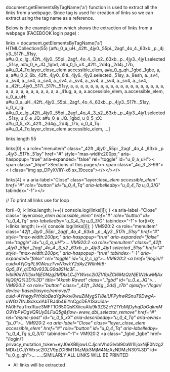 document.getElementsByTagName('a') function is used to extract all the links from a webpage. Since tag is used for creation of links so we can extract using the tag name as a reference.

Below is the example given which shows the extraction of links from a webpage (FACEBOOK login page) :

links = document.getElementsByTagName('a')
HTMLCollection(55) [a#u_0_a_uH._42ft._4jy0._55pi._2agf._4o_4._63xb._p._4jy3._517h._51sy, a#u_0_c_lg._42ft._4jy0._55pi._2agf._4o_4._3_s2._63xb._p._4jy3._4jy1.selected._51sy, a#u_0_e_JQ._1gbd, a#u_0_5_xX._42ft._2d4g._2d4j._t7b, a#u_0_4_Tq.layer_close_elem.accessible_elem, a#u_0_g_qh._1gbd._1gbe, a, a, a#u_0_2_6b._42ft._4jy0._6lti._4jy6._4jy2.selected._51sy, a._8esh, a._sv4, a._sv4, a._sv4, a._sv4, a._sv4, a._sv4, a._sv4, a._sv4, a._sv4, a._sv4, a._42ft._4jy0._517i._517h._51sy, a, a, a, a, a, a, a, a, a, a, a, a, a, a, a, a, a, a, a, a, a, a, a, a, a, a, a, a, a, a._41ug, a, a, a.accessible_elem, a.accessible_elem, u_0_a_uH: a#u_0_a_uH._42ft._4jy0._55pi._2agf._4o_4._63xb._p._4jy3._517h._51sy, u_0_c_lg: a#u_0_c_lg._42ft._4jy0._55pi._2agf._4o_4._3_s2._63xb._p._4jy3._4jy1.selected._51sy, u_0_e_JQ: a#u_0_e_JQ._1gbd, u_0_5_xX: a#u_0_5_xX._42ft._2d4g._2d4j._t7b, u_0_4_Tq: a#u_0_4_Tq.layer_close_elem.accessible_elem, …]

links.length
55

links[0]
< a role="menuitem" class="\_42ft \_4jy0 \_55pi \_2agf \_4o_4 \_63xb \_p \_4jy3 \_517h \_51sy" href="#" style="max-width:200px;" aria-haspopup="true" aria-expanded="false" rel="toggle" id="u_0_a_uH">< span class="\_55pe">Sections of this page</>< span class="\_4o_3 \_3-99">< i class="img sp_DPyXVliY-x6 sx_19ceca"></></></>

links[4]
< a aria-label="Close" class="layer*close_elem accessible_elem" href="#" role="button" id="u_0_4_Tq" aria-labelledby="u_0_4_Tq u_0_3*/G" tabindex="-1"></>

// To print all links use for loop

for(i=0; i<links.length; i++){
console.log(links[i]);
}
<a aria-label=​"Close" class=​"layer*close_elem accessible_elem" href=​"#" role=​"button" id=​"u_0_4_Tq" aria-labelledby=​"u_0_4_Tq u_0_3*/​G" tabindex=​"-1">​</a>​
for(i=0; i<links.length; i++){
console.log(links[i]);
}
VM920:2 <a role=​"menuitem" class=​"_42ft \_4jy0 \_55pi \_2agf \_4o_4 \_63xb \_p \_4jy3 \_517h \_51sy" href=​"#" style=​"max-width:​200px;​" aria-haspopup=​"true" aria-expanded=​"false" rel=​"toggle" id=​"u_0_a_uH">​…​</a>​
VM920:2 <a role=​"menuitem" class=​"\_42ft \_4jy0 \_55pi \_2agf \_4o_4 \_3_s2 \_63xb \_p \_4jy3 \_4jy1 selected \_51sy" href=​"#" style=​"max-width:​200px;​" aria-haspopup=​"true" tabindex=​"-1" aria-expanded=​"false" rel=​"toggle" id=​"u_0_c_lg">​…​</a>​
VM920:2 <a href=​"/​login/​?cuid=AYjOqPLtKWeuzTvvNkwkY2dAyZWIlhNt6-Gp5_8Y_q1DIQv933LG9a8SHc3F…lvbl90aW1lIjoxNjE0Nzg2MDIxLCJjYWxsc2l0ZV9pZCI6MzQzNjE1NzkwMjAxNjQ0fQ%3D%3D" title=​"Akash Rawat" class=​"\_1gbd" id=​"u_0_e_JQ">​…​</a>​
VM920:2 <a role=​"button" class=​"\_42ft \_2d4g \_2d4j \_t7b" ajaxify=​"/​login/​device-based/​async/​remove/​?cuid=AYhegyPhYaIoBeaYg9vkvi0wuZiMygSTi8eiUFPyhwRSnuT9DwgA_-uWGz7INJ8cksxlAbTRJ4b46iYnCgcDEA1SaUida-FA0hFauTnxRtue3MFT1G650QsKXiicuAlu9k3ZSZcYZfYbMjD*yhqDbOqkmMO9YbPVOgVQRUyDLFuQ5g&flow=www_dbl_selector_remove" href=​"#" rel=​"async-post" id=​"u_0_5_xX" aria-describedby=​"u_0_4_Tq" aria-owns=​"js_0">​…​</a>​
VM920:2 <a aria-label=​"Close" class=​"layer_close_elem accessible_elem" href=​"#" role=​"button" id=​"u_0_4_Tq" aria-labelledby=​"u_0_4_Tq u_0_3*/​G" tabindex=​"-1">​</a>​
VM920:2 <a class=​"\_1gbd \_1gbe" href=​"/​login/​?privacy_mutation_token=eyJ0eXBlIjowLCJjcmVhdGlvbl90aW1lIjoxNjE0Nzg2MDIxLCJjYWxsc2l0ZV9pZCI6MTMzMjk3MjM4NzAzNDMzN30%3D" id=​"u_0_g_qh">​…​</a>​
.....SIMILARLY ALL LINKS WILL BE PRINTED

- All links will be extracted

